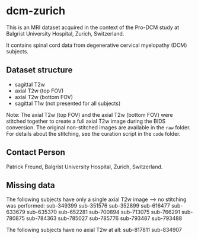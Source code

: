 # dcm-zurich

This is an MRI dataset acquired in the context of the Pro-DCM study at Balgrist University Hospital, Zurich, Switzerland.

It contains spinal cord data from degenerative cervical myelopathy (DCM) subjects.

## Dataset structure

- sagittal T2w
- axial T2w (top FOV)
- axial T2w (bottom FOV)
- sagittal T1w (not presented for all subjects)

Note:
The axial T2w (top FOV) and the axial T2w (bottom FOV) were stitched together to create a full axial T2w image during the BIDS conversion.
The original non-stitched images are available in the `raw` folder.
For details about the stitching, see the curation script  in the `code` folder. 

## Contact Person

Patrick Freund, Balgrist University Hospital, Zurich, Switzerland.

## Missing data

The following subjects have only a single axial T2w image --> no stitching was performed:
sub-349399
sub-351576
sub-352899
sub-616477
sub-633679
sub-635370
sub-652281
sub-700894
sub-713075
sub-766291
sub-780875
sub-784363
sub-785027
sub-785776
sub-793487
sub-793488

The following subjects have no axial T2w at all:
sub-817811
sub-834907